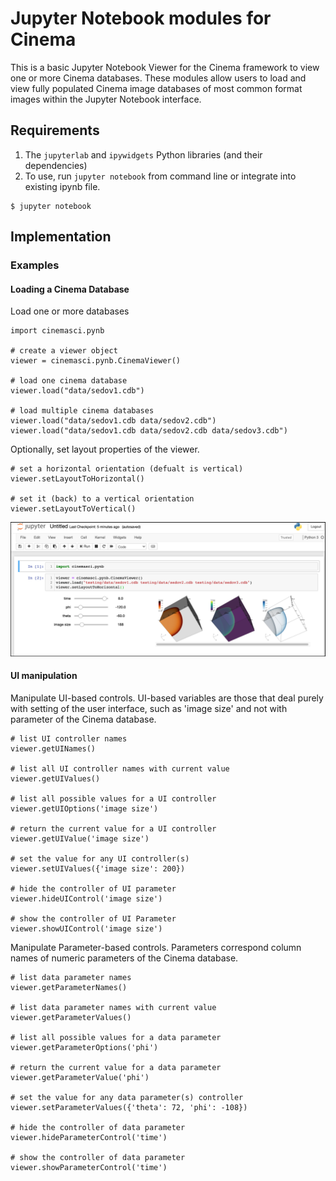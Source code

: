 # Jupyter Notebook modules for Cinema

This is a basic Jupyter Notebook Viewer for the Cinema framework to view one or more Cinema databases. These modules allow users to load and view fully populated Cinema image databases of most common format images within the Jupyter Notebook interface. 

## Requirements

1. The `jupyterlab` and `ipywidgets` Python libraries (and their dependencies) 
2. To use, run `jupyter notebook` from command line or integrate into existing ipynb file.

```
$ jupyter notebook
```

## Implementation

### Examples

#### Loading a Cinema Database

Load one or more databases

```
import cinemasci.pynb

# create a viewer object
viewer = cinemasci.pynb.CinemaViewer()

# load one cinema database
viewer.load("data/sedov1.cdb")

# load multiple cinema databases
viewer.load("data/sedov1.cdb data/sedov2.cdb")
viewer.load("data/sedov1.cdb data/sedov2.cdb data/sedov3.cdb")
```

Optionally, set layout properties of the viewer.

```
# set a horizontal orientation (defualt is vertical)
viewer.setLayoutToHorizontal()

# set it (back) to a vertical orientation
viewer.setLayoutToVertical()
```

<p align="center">
<img src="doc/img/jnb.png"></img>
</p>


#### UI manipulation

Manipulate UI-based controls. UI-based variables are those that deal purely with setting of the user interface, such as 'image size' and not with parameter of the Cinema database.

```
# list UI controller names
viewer.getUINames()

# list all UI controller names with current value
viewer.getUIValues()

# list all possible values for a UI controller
viewer.getUIOptions('image size')

# return the current value for a UI controller
viewer.getUIValue('image size')

# set the value for any UI controller(s)
viewer.setUIValues({'image size': 200})

# hide the controller of UI parameter 
viewer.hideUIControl('image size')

# show the controller of UI Parameter 
viewer.showUIControl('image size')
```

Manipulate Parameter-based controls. Parameters correspond column names of numeric parameters of the Cinema database. 

```
# list data parameter names
viewer.getParameterNames()

# list data parameter names with current value
viewer.getParameterValues()

# list all possible values for a data parameter
viewer.getParameterOptions('phi')

# return the current value for a data parameter
viewer.getParameterValue('phi')

# set the value for any data parameter(s) controller
viewer.setParameterValues({'theta': 72, 'phi': -108})

# hide the controller of data parameter
viewer.hideParameterControl('time')

# show the controller of data parameter
viewer.showParameterControl('time')
```
